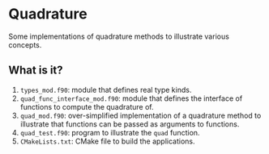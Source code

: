 # Quadrature

Some implementations of quadrature methods to illustrate various concepts.

## What is it?

1. `types_mod.f90`: module that defines real type kinds.
1. `quad_func_interface_mod.f90`: module that defines the interface of
   functions to compute the quadrature of.
1. `quad_mod.f90`: over-simplified implementation of a quadrature method
   to illustrate that functions can be passed as arguments to functions.
1. `quad_test.f90`: program to illustrate the `quad` function.
1. `CMakeLists.txt`: CMake file to build the applications.
